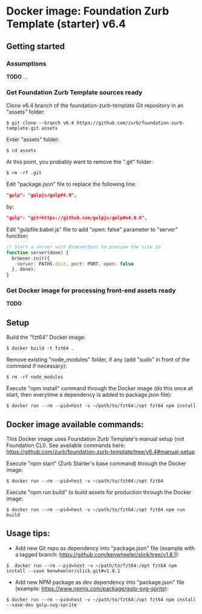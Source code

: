 # Docker image: Foundation Zurb Template (starter) v6.4

## Getting started

### Assumptions
**TODO** ...

### Get Foundation Zurb Template sources ready
Clone v6.4 branch of the foundation-zurb-template Git repository in an "assets" folder:  
```shell
$ git clone --branch v6.4 https://github.com/zurb/foundation-zurb-template.git assets
```

Enter "assets" folder:
```shell
$ cd assets
```

At this point, you probably want to remove the ".git" folder:
```shell
$ rm -rf .git
```

Edit "package.json" file to replace the following line:
```json
"gulp": "gulpjs/gulp#4.0",
```
by:
```json
"gulp": "git+https://github.com/gulpjs/gulp#v4.0.0",
```

Edit "gulpfile.babel.js" file to add "open: false" parameter to "server" function:
```js
// Start a server with BrowserSync to preview the site in
function server(done) {
  browser.init({
    server: PATHS.dist, port: PORT, open: false
  }, done);
}
```

### Get Docker image for processing front-end assets ready

**TODO**

## Setup

Build the "fzt64" Docker image:
```shell
$ docker build -t fzt64 .
```

Remove existing "node_modules" folder, if any (add "sudo" in front of the command if necessary):
```shell
$ rm -rf node_modules
```

Execute "npm install" command through the Docker image (do this once at start, then everytime a dependency is added to package.json file):
```shell
$ docker run --rm --pid=host -v ~/path/to/fzt64:/opt fzt64 npm install
```

## Docker image available commands:

This Docker image uses Foundation Zurb Template's manual setup (not Foundation CLI).
See available commands here: https://github.com/zurb/foundation-zurb-template/tree/v6.4#manual-setup

Execute "npm start" (Zurb Starter's base command) through the Docker image:
```shell
$ docker run --rm --pid=host -v ~/path/to/fzt64:/opt fzt64
```

Execute "npm run build" to build assets for production through the Docker image:
```shell
$ docker run --rm --pid=host -v ~/path/to/fzt64:/opt fzt64 npm run build
```

## Usage tips: 
* Add new Git repo as dependency into "package.json" file (example with a tagged branch: https://github.com/kenwheeler/slick/tree/v1.8.1):
```shell
$  docker run --rm --pid=host -v ~/path/to/fzt64:/opt fzt64 npm install --save kenwheeler/slick.git#v1.8.1
```

* Add new NPM package as dev dependency into "package.json" file (example: https://www.npmjs.com/package/gulp-svg-sprite):
```shell
$ docker run --rm --pid=host -v ~/path/to/fzt64:/opt fzt64 npm install --save-dev gulp-svg-sprite
```
